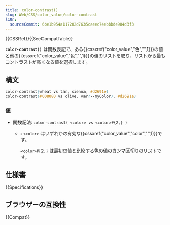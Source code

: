 ```yaml
---
title: color-contrast()
slug: Web/CSS/color_value/color-contrast
l10n:
  sourceCommit: 6be1b954a117202d7635caeec74ebbbde984d3f3
---
```


{{CSSRef}}{{SeeCompatTable}}

**`color-contrast()`** は関数表記で、ある{{cssxref("color_value","色","",1)}}の値と他の{{cssxref("color_value","色","",1)}}の値のリストを取り、リストから最もコントラストが高くなる値を選択します。

## 構文

```css
color-contrast(wheat vs tan, sienna, #d2691e)
color-contrast(#008080 vs olive, var(--myColor), #d2691e)
```

### 値

- 関数記法: `color-contrast( <color> vs <color>#{2,} )`

  - : `<color>` はいずれかの有効な{{cssxref("color_value","color","",1)}}です。

    `<color>#{2,}` は最初の値と比較する色の値のカンマ区切りのリストです。

## 仕様書

{{Specifications}}

## ブラウザーの互換性

{{Compat}}
